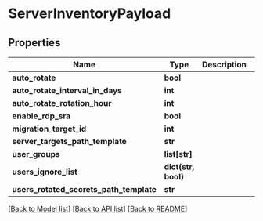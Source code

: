 # ServerInventoryPayload

## Properties
Name | Type | Description | Notes
------------ | ------------- | ------------- | -------------
**auto_rotate** | **bool** |  | [optional] 
**auto_rotate_interval_in_days** | **int** |  | [optional] 
**auto_rotate_rotation_hour** | **int** |  | [optional] 
**enable_rdp_sra** | **bool** |  | [optional] 
**migration_target_id** | **int** |  | [optional] 
**server_targets_path_template** | **str** |  | [optional] 
**user_groups** | **list[str]** |  | [optional] 
**users_ignore_list** | **dict(str, bool)** |  | [optional] 
**users_rotated_secrets_path_template** | **str** |  | [optional] 

[[Back to Model list]](../README.md#documentation-for-models) [[Back to API list]](../README.md#documentation-for-api-endpoints) [[Back to README]](../README.md)


